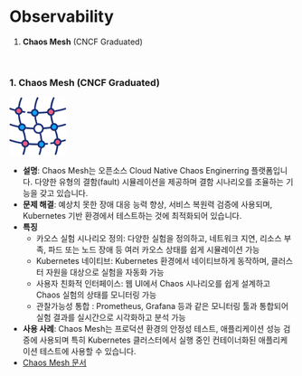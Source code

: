 # Observability
1. **Chaos Mesh** (CNCF Graduated)
<br>


### 1. **Chaos Mesh** (CNCF Graduated)  
<img src="./image/chaos-mesh.png" alt="Helm" width="100"/>  

   - **설명**: Chaos Mesh는 오픈소스 Cloud Native Chaos Enginerring 플랫폼입니다. 다양한 유형의 결함(fault) 시뮬레이션을 제공하며 결함 시나리오를 조율하는 기능을 갖고 있습니다. 
   - **문제 해결**: 예상치 못한 장애 대응 능력 향상, 서비스 복원력 검증에 사용되며, Kubernetes 기반 환경에서 테스트하는 것에 최적화되어 있습니다. 
   - **특징**  
     - 카오스 실험 시나리오 정의: 다양한 실험을 정의하고, 네트워크 지연, 리소스 부족, 파드 또는 노드 장애 등 여러 카오스 상태를 쉽게 시뮬레이션 가능 
     - Kubernetes 네이티브: Kubernetes 환경에서 네이티브하게 동작하며, 클러스터 자원을 대상으로 실험을 자동화 가능 
     - 사용자 친화적 인터페이스: 웹 UI에서 Chaos 시나리오를 쉽게 설계하고 Chaos 실험의 상태를 모니터링 가능 
     - 관찰가능성 통합 : Prometheus, Grafana 등과 같은 모니터링 툴과 통합되어 실험 결과를 실시간으로 시각화하고 분석 가능 
   - **사용 사례**: Chaos Mesh는 프로덕션 환경의 안정성 테스트, 애플리케이션 성능 검증에 사용되며 특히 Kubernetes 클러스터에서 실행 중인 컨테이너화된 애플리케이션 테스트에 사용할 수 있습니다. 
   - [Chaos Mesh 문서](https://chaos-mesh.org/)

